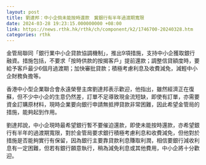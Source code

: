 ```yaml
---
layout: post
title: 劉達邦：中小企倘未能按時還款　冀銀行有半年過渡期寬限
date: 2024-03-28 19:23:15.000000000 +08:00
link: https://news.rthk.hk/rthk/ch/component/k2/1746700-20240328.htm
categories: rthk
---
```


金管局聯同「銀行業中小企貸款協調機制」，推出9項措施，支持中小企獲取銀行融資。措施包括，不要求「按時供款的按揭客戶」提前還款；調整信貸額度時，要給予客戶最少6個月過渡期；加快審批貸款；積極考慮利息及收費減免，減輕中小企財務負擔等。

香港中小型企業聯合會永遠榮譽主席劉達邦表示歡迎，他指出，雖然經濟正在復蘇，但不少中小企的生意仍然差，訂單不足導致現金流短缺，即使有訂單，亦需要資金訂購原材料，現時企業要向銀行申請無抵押貸款非常困難，因此希望金管局的措施，能夠起到作用。

劉達邦說，中小企現時最希望銀行暫不要催迫還款，即使未能按時還款，亦希望銀行有半年的過渡期寬限，對於金管局要求銀行積極考慮利息和收費減免，但他對於措施是否能夠實行有保留，因為銀行主要靠貸款利息賺取利潤，相信要銀行減收利息有一定困難，但若有銀行願意執行，稍為減免利息或其他費用，中小企將十分歡迎。
